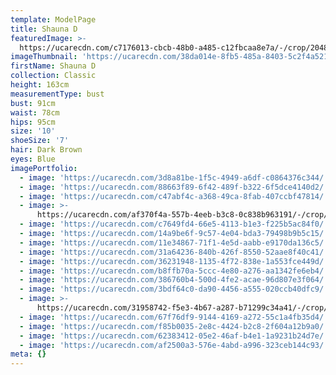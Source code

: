 ```yaml
---
template: ModelPage
title: Shauna D
featuredImage: >-
  https://ucarecdn.com/c7176013-cbcb-48b0-a485-c12fbcaa8e7a/-/crop/2048x1128/0,832/-/preview/
imageThumbnail: 'https://ucarecdn.com/38da014e-8fb5-485a-8403-5c2f4a521761/'
firstName: Shauna D
collection: Classic
height: 163cm
measurementType: bust
bust: 91cm
waist: 78cm
hips: 95cm
size: '10'
shoeSize: '7'
hair: Dark Brown
eyes: Blue
imagePortfolio:
  - image: 'https://ucarecdn.com/3d8a81be-1f5c-4949-a6df-c0864376c344/'
  - image: 'https://ucarecdn.com/88663f89-6f42-489f-b322-6f5dce4140d2/'
  - image: 'https://ucarecdn.com/c47abf4c-a368-49ca-8fab-407ccbf47814/'
  - image: >-
      https://ucarecdn.com/af370f4a-557b-4eeb-b3c8-0c838b963191/-/crop/2168x3132/0,120/-/preview/
  - image: 'https://ucarecdn.com/c7649fd4-66e5-4113-b1e3-f225b5ac84f0/'
  - image: 'https://ucarecdn.com/14a9be6f-9c57-4e04-bda3-79498b9b5c15/'
  - image: 'https://ucarecdn.com/11e34867-71f1-4e5d-aabb-e9170da136c5/'
  - image: 'https://ucarecdn.com/31a64236-840b-426f-8550-52aae8f40c41/'
  - image: 'https://ucarecdn.com/36231948-1135-4f72-838e-1a553fce449d/'
  - image: 'https://ucarecdn.com/b8ffb70a-5ccc-4e80-a276-aa1342fe6eb4/'
  - image: 'https://ucarecdn.com/386760b4-500d-4fe2-acae-96d807e3f064/'
  - image: 'https://ucarecdn.com/3bdf64c0-da90-4456-a555-020ccb40dfc9/'
  - image: >-
      https://ucarecdn.com/31958742-f5e3-4b67-a287-b71299c34a41/-/crop/2048x2778/0,294/-/preview/
  - image: 'https://ucarecdn.com/67f76df9-9144-4169-a272-55c1a4fb35d4/'
  - image: 'https://ucarecdn.com/f85b0035-2e8c-4424-b2c8-2f604a12b9a0/'
  - image: 'https://ucarecdn.com/62383412-05e2-46af-b4e1-1a9231b24d7e/'
  - image: 'https://ucarecdn.com/af2500a3-576e-4abd-a996-323ceb144c93/'
meta: {}
---
```


